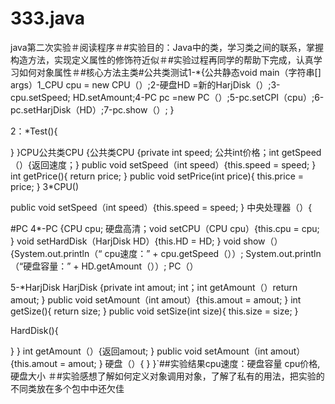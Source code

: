 # 333.java
java第二次实验＃阅读程序＃#实验目的：Java中的类，学习类之间的联系，掌握构造方法，实现定义属性的修饰符近似＃#实验过程再同学的帮助下完成，认真学习如何对象属性＃#核心方法主类#公共类测试1-*{公共静态void main（字符串[] args）1_CPU cpu = new CPU（）;2-硬盘HD =新的HarjDisk（）;3-cpu.setSpeed; HD.setAmount;4-PC pc =new PC（）;5-pc.setCPI（cpu）;6-pc.setHarjDisk（HD）;7-pc.show（）;
}

2：*Test(){
 
}
}CPU公共类CPU {公共类CPU {private int speed; 公共int价格；int getSpeed（）{返回速度；} public void setSpeed（int speed）{this.speed = speed; }
int getPrice(){
 return price;
}
public void setPrice(int price){
 this.price = price;
}
3*CPU()
 
 public void setSpeed（int speed）{this.speed = speed; } 中央处理器（）{

#PC 4*-PC {CPU cpu; 硬盘高清；void setCPU（CPU cpu）{this.cpu = cpu; } void setHardDisk（HarjDisk HD）{this.HD = HD; } void show（）{System.out.println（“ cpu速度：” + cpu.getSpeed（））; System.out.println（“硬盘容量：” + HD.getAmount（））;
 PC（）

5-*HarjDisk HarjDisk {private int amout; int；int getAmount（）return amout; } public void setAmount（int amout）{this.amout = amout; }
int getSize(){
 return size;
}
public void setSize(int size){
 this.size = size;
}

HardDisk(){
 
}
} int getAmount（）{返回amout; } public void setAmount（int amout）{this.amout = amout; } 硬盘（）{
}
}`##实验结果cpu速度：硬盘容量 cpu价格,硬盘大小 ＃#实验感想了解如何定义对象调用对象，了解了私有的用法，把实验的不同类放在多个包中中还欠佳
